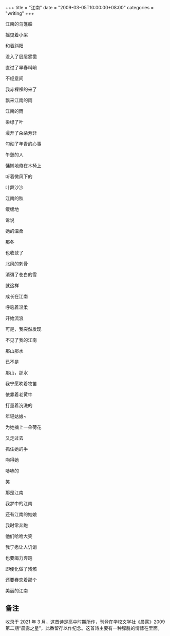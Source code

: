 +++
title = "江南"
date = "2009-03-05T10:00:00+08:00"
categories = "writing"
+++


江南的乌篷船

摇曳着小桨

和着斜阳

没入了层层雾霭



 

直过了早春料峭

不经意间

我赤裸裸的来了

飘来江南的雨



 

江南的雨

染绿了叶

浸开了朵朵芳菲
 
勾动了年青的心事



 

午憩的人

慵懒地倦在木椅上
 
听着微风下的

叶舞沙沙



 

江南的秋

缓缓地

诉说

她的温柔



 

那冬

也收敛了

北风的刺骨

消弭了苍白的雪



 

就这样

成长在江南

呼吸着温柔

开始流浪



 
可是，我突然发现

不见了我的江南

那山那水

已不是

那山，那水



 

我宁愿吹着牧笛

依靠着老黄牛

打量着浣洗的

年轻姑娘~



 

为她摘上一朵荷花

又走过去

抓住她的手

吻得她

哧哧的

笑



 
那是江南

我梦中的江南
 
还有江南的姑娘



 

我时常奔跑

他们哈哈大笑



我宁愿让人讥诮

也要竭力奔跑

即便化做了残骸

还要眷恋着那个

美丽的江南


## 备注

收录于 2021 年 3 月，这首诗是高中时期所作，刊登在学校文学社《晨露》2009 第二期“晨露之星”，此番留存以作纪念。这首诗主要有一种朦胧的情愫在里面。